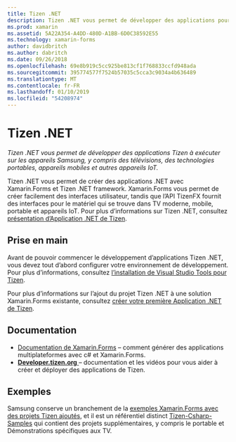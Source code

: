 ```yaml
---
title: Tizen .NET
description: Tizen .NET vous permet de développer des applications pour le système d’exploitation Tizen, qui s’exécute sur les appareils Samsung, y compris des télévisions, des technologies portables, appareils mobiles et autres appareils IoT.
ms.prod: xamarin
ms.assetid: 5A22A354-A4DD-480D-A1BB-6D0C38592E55
ms.technology: xamarin-forms
author: davidbritch
ms.author: dabritch
ms.date: 09/26/2018
ms.openlocfilehash: 69e8b919c5cc925be813cf1f768833ccfd948ada
ms.sourcegitcommit: 395774577f7524b57035c5cca3c9034a4b636489
ms.translationtype: MT
ms.contentlocale: fr-FR
ms.lasthandoff: 01/10/2019
ms.locfileid: "54208974"
---
```

# <a name="tizen-net"></a>Tizen .NET

_Tizen .NET vous permet de développer des applications Tizen à exécuter sur les appareils Samsung, y compris des télévisions, des technologies portables, appareils mobiles et autres appareils IoT._

Tizen .NET vous permet de créer des applications .NET avec Xamarin.Forms et Tizen .NET framework. Xamarin.Forms vous permet de créer facilement des interfaces utilisateur, tandis que l’API TizenFX fournit des interfaces pour le matériel qui se trouve dans TV moderne, mobile, portable et appareils IoT. Pour plus d’informations sur Tizen .NET, consultez [présentation d’Application .NET de Tizen](https://developer.tizen.org/development/training/.net-application).

## <a name="get-started"></a>Prise en main

Avant de pouvoir commencer le développement d’applications Tizen .NET, vous devez tout d’abord configurer votre environnement de développement. Pour plus d’informations, consultez [l’installation de Visual Studio Tools pour Tizen](https://developer.tizen.org/development/visual-studio-tools-tizen/installing-visual-studio-tools-tizen).

Pour plus d’informations sur l’ajout du projet Tizen .NET à une solution Xamarin.Forms existante, consultez [créer votre première Application .NET de Tizen](https://developer.tizen.org/development/training/.net-application/creating-your-first-tizen-.net-application).

## <a name="documentation"></a>Documentation

- [Documentation de Xamarin.Forms](~/xamarin-forms/index.yml) &ndash; comment générer des applications multiplateformes avec c# et Xamarin.Forms.
- [**Developer.tizen.org** ](https://developer.tizen.org/development) &ndash; documentation et les vidéos pour vous aider à créer et déployer des applications de Tizen.

## <a name="samples"></a>Exemples

Samsung conserve un branchement de la [exemples Xamarin.Forms avec des projets Tizen ajoutés](https://github.com/Samsung/xamarin-forms-samples), et il est un référentiel distinct [Tizen-Csharp-Samples](https://github.com/Samsung/Tizen-CSharp-Samples) qui contient des projets supplémentaires, y compris le portable et Démonstrations spécifiques aux TV.
